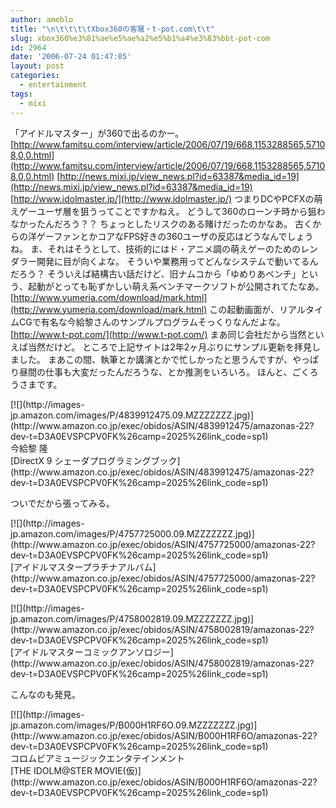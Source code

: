 ```yaml
---
author: ameblo
title: "\n\t\t\t\tXbox360の客層・t-pot.com\t\t"
slug: xbox360%e3%81%ae%e5%ae%a2%e5%b1%a4%e3%83%bbt-pot-com
id: 2964
date: '2006-07-24 01:47:05'
layout: post
categories:
  - entertainment
tags:
  - mixi
---
```


「アイドルマスター」が360で出るのかー。 [http://www.famitsu.com/interview/article/2006/07/19/668,1153288565,57108,0,0.html](http://www.famitsu.com/interview/article/2006/07/19/668,1153288565,57108,0,0.html) [http://news.mixi.jp/view_news.pl?id=63387&media_id=19](http://news.mixi.jp/view_news.pl?id=63387&media_id=19) [http://www.idolmaster.jp/](http://www.idolmaster.jp/) つまりDCやPCFXの萌えゲーユーザ層を狙うってことですかねえ。 どうして360のローンチ時から狙わなかったんだろう？？ ちょっとしたリスクのある賭けだったのかなあ。 古くからの洋ゲーファンとかコアなFPS好きの360ユーザの反応はどうなんでしょうね。 ま、それはそうとして、技術的にはド・アニメ調の萌えゲーのためのレンダラー開発に目が向くよな。 そういや業務用ってどんなシステムで動いてるんだろう？ そういえば結構古い話だけど、旧ナムコから「ゆめりあベンチ」という、起動がとっても恥ずかしい萌え系ベンチマークソフトが公開されてたなあ。 [http://www.yumeria.com/download/mark.html](http://www.yumeria.com/download/mark.html) この起動画面が、リアルタイムCGで有名な今給黎さんのサンプルプログラムそっくりなんだよな。 [http://www.t-pot.com/](http://www.t-pot.com/) まあ同じ会社だから当然といえば当然だけど。 ところで上記サイトは2年2ヶ月ぶりにサンプル更新を拝見しました。 まあこの間、執筆とか講演とかで忙しかったと思うんですが、やっぱり昼間の仕事も大変だったんだろうな、とか推測をいろいろ。 ほんと、ごくろうさまです。

<dl>

<dt>[![](http://images-jp.amazon.com/images/P/4839912475.09.MZZZZZZZ.jpg)](http://www.amazon.co.jp/exec/obidos/ASIN/4839912475/amazonas-22?dev-t=D3A0EVSPCPV0FK%26camp=2025%26link_code=sp1)</dt>

<dt>今給黎 隆</dt>

<dt>[DirectX 9 シェーダプログラミングブック](http://www.amazon.co.jp/exec/obidos/ASIN/4839912475/amazonas-22?dev-t=D3A0EVSPCPV0FK%26camp=2025%26link_code=sp1)</dt>

</dl>

ついでだから張ってみる。

<dl>

<dt>[![](http://images-jp.amazon.com/images/P/4757725000.09.MZZZZZZZ.jpg)](http://www.amazon.co.jp/exec/obidos/ASIN/4757725000/amazonas-22?dev-t=D3A0EVSPCPV0FK%26camp=2025%26link_code=sp1)</dt>

<dt>[アイドルマスタープラチナアルバム](http://www.amazon.co.jp/exec/obidos/ASIN/4757725000/amazonas-22?dev-t=D3A0EVSPCPV0FK%26camp=2025%26link_code=sp1)</dt>

</dl>

<dl>

<dt>[![](http://images-jp.amazon.com/images/P/4758002819.09.MZZZZZZZ.jpg)](http://www.amazon.co.jp/exec/obidos/ASIN/4758002819/amazonas-22?dev-t=D3A0EVSPCPV0FK%26camp=2025%26link_code=sp1)</dt>

<dt>[アイドルマスターコミックアンソロジー](http://www.amazon.co.jp/exec/obidos/ASIN/4758002819/amazonas-22?dev-t=D3A0EVSPCPV0FK%26camp=2025%26link_code=sp1)</dt>

</dl>

<dl>

<dt>こんなのも発見。</dt>

</dl>

<dl>

<dt>[![](http://images-jp.amazon.com/images/P/B000H1RF6O.09.MZZZZZZZ.jpg)](http://www.amazon.co.jp/exec/obidos/ASIN/B000H1RF6O/amazonas-22?dev-t=D3A0EVSPCPV0FK%26camp=2025%26link_code=sp1)</dt>

<dt>コロムビアミュージックエンタテインメント</dt>

<dt>[THE IDOLM@STER MOVIE(仮)](http://www.amazon.co.jp/exec/obidos/ASIN/B000H1RF6O/amazonas-22?dev-t=D3A0EVSPCPV0FK%26camp=2025%26link_code=sp1)</dt>

</dl>